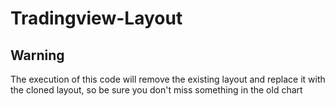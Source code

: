 # Tradingview-Layout

## Warning

The execution of this code will remove the existing layout and replace it with the cloned layout,
so be sure you don't miss something in the old chart

